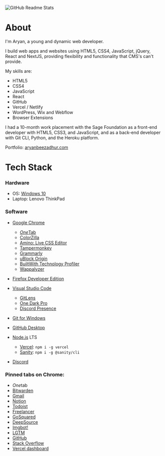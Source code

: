 ![GitHub Readme Stats](https://github-readme-stats.vercel.app/api?username=AryanBeezadhur&show_icons=true&count_private=true&theme=tokyonight)

# About
I'm Aryan, a young and dynamic web developer.

I build web apps and websites using HTML5, CSS4, JavaScript, jQuery, React and NextJS, providing flexibility and functionality that CMS's can't provide.

My skills are:
* HTML5
* CSS4
* JavaScript
* React
* GitHub
* Vercel / Netlify
* WordPress, Wix and Webflow
* Browser Extensions

I had a 10-month work placement with the Sage Foundation as a front-end developer with HTML5, CSS3, and JavaScript, and as a back-end developer with Git CLI, Python, and the Heroku platform.

Portfolio: [aryanbeezadhur.com](https://aryanbeezadhur.com)

# Tech Stack

### Hardware

* OS: [Windows 10](https://www.microsoft.com/en-gb/windows/get-windows-10)
* Laptop: Lenovo ThinkPad

### Software

* [Google Chrome](https://www.google.com/chrome)
  * [*One*Tab](https://www.one-tab.com)
  * [ColorZilla](https://www.colorzilla.com)
  * [Amino: Live CSS Editor](https://aminoeditor.com)
  * [Tampermonkey](https://www.tampermonkey.net)
  * [Grammarly](https://grammarly.com)
  * [uBlock Origin](https://github.com/gorhill/ublock)
  * [BuiltWith Technology Profiler](https://builtwith.com)
  * [Wappalyzer](https://wappalyzer.com)

* [Firefox Developer Edition](https://www.mozilla.org/en-GB/firefox/developer/)

* [Visual Studio Code](https://code.visualstudio.com/)
  * [GitLens](https://marketplace.visualstudio.com/items?itemName=eamodio.gitlens)
  * [One Dark Pro](https://marketplace.visualstudio.com/items?itemName=teabyii.ayu)
  * [Discord Presence](https://marketplace.visualstudio.com/items?itemName=icrawl.discord-vscode)

* [Git for Windows](https://git-scm.com/download/win)
* [GitHub Desktop](https://desktop.github.com/)

* [Node.js](https://nodejs.org) LTS
  * [Vercel](https://vercel.com/download): `npm i -g vercel`
  * [Sanity](https://create.sanity.io): `npm i -g @sanity/cli`

* [Discord](https://discord.com)

### Pinned tabs on Chrome:
* *One*tab
* [Bitwarden](https://bitwarden.com)
* [Gmail](https://gmail.com)
* [Notion](https://notion.so)
* [Todoist](https://todoist.com)
* [Freelancer](https://freelancer.com)
* [GoSquared](https://gosquared.com)
* [DeepSource](https://deepsource.io)
* [Imgbot!](https://imgbot.net)
* [LGTM](https://lgtm.com)
* [GitHub](https://github.com)
* [Stack Overflow](https://stackoverflow.com)
* [Vercel dashboard](https://vercel.com/dashboard)

